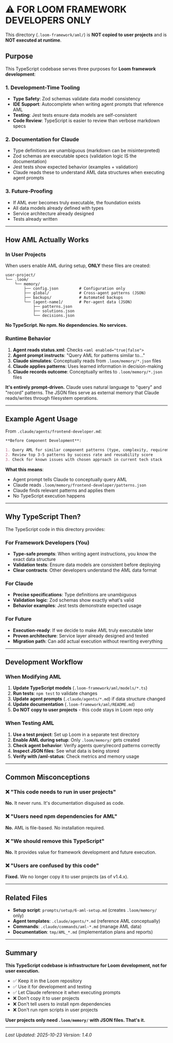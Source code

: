 # ⚠️ FOR LOOM FRAMEWORK DEVELOPERS ONLY

This directory (`.loom-framework/aml/`) is **NOT copied to user projects** and is **NOT executed at runtime**.

## Purpose

This TypeScript codebase serves three purposes for **Loom framework development**:

### 1. Development-Time Tooling

- **Type Safety**: Zod schemas validate data model consistency
- **IDE Support**: Autocomplete when writing agent prompts that reference AML
- **Testing**: Jest tests ensure data models are self-consistent
- **Code Review**: TypeScript is easier to review than verbose markdown specs

### 2. Documentation for Claude

- Type definitions are unambiguous (markdown can be misinterpreted)
- Zod schemas are executable specs (validation logic IS the documentation)
- Jest tests show expected behavior (examples + validation)
- Claude reads these to understand AML data structures when executing agent prompts

### 3. Future-Proofing

- If AML ever becomes truly executable, the foundation exists
- All data models already defined with types
- Service architecture already designed
- Tests already written

---

## How AML Actually Works

### In User Projects

When users enable AML during setup, **ONLY** these files are created:

```
user-project/
└── .loom/
    └── memory/
        ├── config.json         # Configuration only
        ├── global/             # Cross-agent patterns (JSON)
        ├── backups/            # Automated backups
        └── [agent-name]/       # Per-agent data (JSON)
            ├── patterns.json
            ├── solutions.json
            └── decisions.json
```

**No TypeScript. No npm. No dependencies. No services.**

### Runtime Behavior

1. **Agent reads status.xml**: Checks `<aml enabled="true|false">`
2. **Agent prompt instructs**: "Query AML for patterns similar to..."
3. **Claude simulates**: Conceptually reads from `.loom/memory/*.json` files
4. **Claude applies patterns**: Uses learned information in decision-making
5. **Claude records outcome**: Conceptually writes to `.loom/memory/*.json` files

**It's entirely prompt-driven.** Claude uses natural language to "query" and "record" patterns. The JSON files serve as external memory that Claude reads/writes through filesystem operations.

---

## Example Agent Usage

From `.claude/agents/frontend-developer.md`:

```markdown
**Before Component Development**:

1. Query AML for similar component patterns (type, complexity, requirements)
2. Review top 3-5 patterns by success rate and reusability score
3. Check for known issues with chosen approach in current tech stack
```

**What this means**:

- Agent prompt tells Claude to conceptually query AML
- Claude reads `.loom/memory/frontend-developer/patterns.json`
- Claude finds relevant patterns and applies them
- No TypeScript execution happens

---

## Why TypeScript Then?

The TypeScript code in this directory provides:

### For Framework Developers (You)

- **Type-safe prompts**: When writing agent instructions, you know the exact data structure
- **Validation tests**: Ensure data models are consistent before deploying
- **Clear contracts**: Other developers understand the AML data format

### For Claude

- **Precise specifications**: Type definitions are unambiguous
- **Validation logic**: Zod schemas show exactly what's valid
- **Behavior examples**: Jest tests demonstrate expected usage

### For Future

- **Execution-ready**: If we decide to make AML truly executable later
- **Proven architecture**: Service layer already designed and tested
- **Migration path**: Can add actual execution without rewriting everything

---

## Development Workflow

### When Modifying AML

1. **Update TypeScript models** (`.loom-framework/aml/models/*.ts`)
2. **Run tests**: `npm test` to validate changes
3. **Update agent prompts** (`.claude/agents/*.md`) if data structure changed
4. **Update documentation** (`.loom-framework/aml/README.md`)
5. **Do NOT copy to user projects** - this code stays in Loom repo only

### When Testing AML

1. **Use a test project**: Set up Loom in a separate test directory
2. **Enable AML during setup**: Only `.loom/memory/` gets created
3. **Check agent behavior**: Verify agents query/record patterns correctly
4. **Inspect JSON files**: See what data is being stored
5. **Verify with /aml-status**: Check metrics and memory usage

---

## Common Misconceptions

### ❌ "This code needs to run in user projects"

**No.** It never runs. It's documentation disguised as code.

### ❌ "Users need npm dependencies for AML"

**No.** AML is file-based. No installation required.

### ❌ "We should remove this TypeScript"

**No.** It provides value for framework development and future execution.

### ❌ "Users are confused by this code"

**Fixed.** We no longer copy it to user projects (as of v1.4.x).

---

## Related Files

- **Setup script**: `prompts/setup/6-aml-setup.md` (creates `.loom/memory/` only)
- **Agent templates**: `.claude/agents/*.md` (reference AML conceptually)
- **Commands**: `.claude/commands/aml-*.md` (manage AML data)
- **Documentation**: `tmp/AML_*.md` (implementation plans and reports)

---

## Summary

**This TypeScript codebase is infrastructure for Loom development, not for user execution.**

- ✅ Keep it in the Loom repository
- ✅ Use it for development and testing
- ✅ Let Claude reference it when executing prompts
- ❌ Don't copy it to user projects
- ❌ Don't tell users to install npm dependencies
- ❌ Don't run npm scripts in user projects

**User projects only need `.loom/memory/` with JSON files. That's it.**

---

_Last Updated: 2025-10-23_
_Version: 1.4.0_
